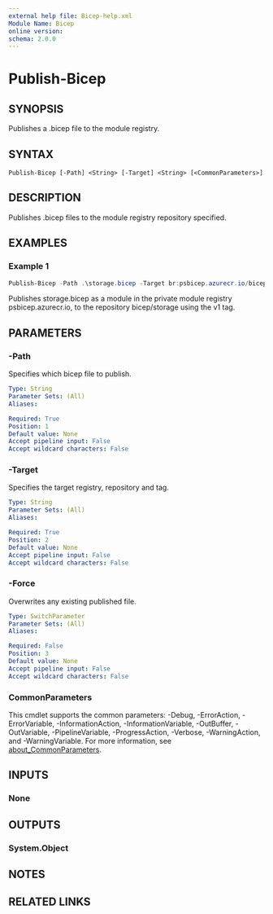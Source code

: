 ```yaml
---
external help file: Bicep-help.xml
Module Name: Bicep
online version:
schema: 2.0.0
---
```


# Publish-Bicep

## SYNOPSIS
Publishes a .bicep file to the module registry.

## SYNTAX

```
Publish-Bicep [-Path] <String> [-Target] <String> [<CommonParameters>]
```

## DESCRIPTION
Publishes .bicep files to the module registry repository specified.

## EXAMPLES

### Example 1
```powershell
Publish-Bicep -Path .\storage.bicep -Target br:psbicep.azurecr.io/bicep/storage:v1
```

Publishes storage.bicep as a module in the private module registry psbicep.azurecr.io, to the repository bicep/storage using the v1 tag.

## PARAMETERS

### -Path
Specifies which bicep file to publish.

```yaml
Type: String
Parameter Sets: (All)
Aliases:

Required: True
Position: 1
Default value: None
Accept pipeline input: False
Accept wildcard characters: False
```

### -Target
Specifies the target registry, repository and tag.

```yaml
Type: String
Parameter Sets: (All)
Aliases:

Required: True
Position: 2
Default value: None
Accept pipeline input: False
Accept wildcard characters: False
```

### -Force
Overwrites any existing published file.

```yaml
Type: SwitchParameter
Parameter Sets: (All)
Aliases:

Required: False
Position: 3
Default value: None
Accept pipeline input: False
Accept wildcard characters: False
```


### CommonParameters
This cmdlet supports the common parameters: -Debug, -ErrorAction, -ErrorVariable, -InformationAction, -InformationVariable, -OutBuffer, -OutVariable, -PipelineVariable, -ProgressAction, -Verbose, -WarningAction, and -WarningVariable. For more information, see [about_CommonParameters](http://go.microsoft.com/fwlink/?LinkID=113216).

## INPUTS

### None

## OUTPUTS

### System.Object
## NOTES

## RELATED LINKS
